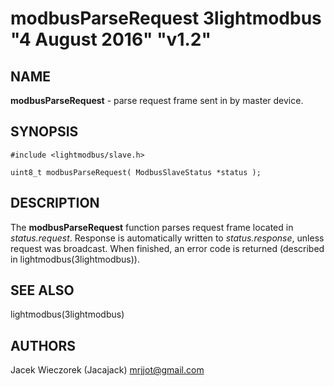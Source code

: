 # modbusParseRequest 3lightmodbus "4 August 2016" "v1.2"

## NAME
**modbusParseRequest** - parse request frame sent in by master device.

## SYNOPSIS
`#include <lightmodbus/slave.h>`

`uint8_t modbusParseRequest( ModbusSlaveStatus *status );`

## DESCRIPTION
The **modbusParseRequest** function parses request frame located in *status.request*. Response is automatically written to *status.response*, unless request
was broadcast.
When finished, an error code is returned (described in lightmodbus(3lightmodbus)).

## SEE ALSO
lightmodbus(3lightmodbus)

## AUTHORS
Jacek Wieczorek (Jacajack) <mrjjot@gmail.com>
